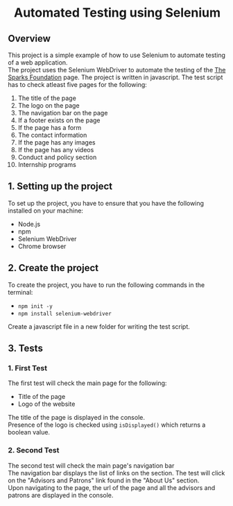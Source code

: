 <h1 align="center">Automated Testing using Selenium</h1>

## Overview 
This project is a simple example of how to use Selenium to automate testing of a web application. <br /> The project uses the Selenium WebDriver to automate the testing of the [The Sparks Foundation](https://www.thesparksfoundationsingapore.org/) page. The project is written in javascript.
The test script has to check atleast five pages for the following:
1. The title of the page 
2. The logo on the page
3. The navigation bar on the page
4. If a footer exists on the page
5. If the page has a form
6. The contact information
7. If the page has any images
8. If the page has any videos
9. Conduct and policy section
10. Internship programs

## 1. Setting up the project
To set up the project, you have to ensure that you have the following installed on your machine:
- Node.js
- npm
- Selenium WebDriver
- Chrome browser

## 2. Create the project 
To create the project, you have to run the following commands in the terminal:
- `npm init -y`
- `npm install selenium-webdriver` <br />

Create a javascript file in a new folder for writing the test script. 

## 3. Tests
### 1. First Test
The first test will check the main page for the following:
- Title of the page
- Logo of the website <br/>

The title of the page is displayed in the console. <br/>
Presence of the logo is checked using `isDisplayed()` which returns a boolean value.

### 2. Second Test
The second test will check the main page's navigation bar <br/>
The navigation bar displays the list of links on the section. The test will click on the "Advisors and Patrons" link found in the "About Us" section.<br />
Upon navigating to the page, the url of the page and all the advisors and patrons are displayed in the console.
